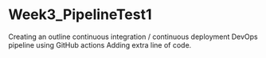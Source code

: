 # Week3_PipelineTest1
Creating an outline continuous integration / continuous deployment DevOps pipeline using GitHub actions
Adding extra line of code.
